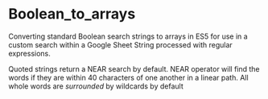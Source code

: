 # Boolean_to_arrays
Converting standard Boolean search strings to arrays in ES5 for use in a custom search within a Google Sheet
String processed with regular expressions.

Quoted strings return a NEAR search by default. NEAR operator will find the words if they are within 40 characters of one another in a linear path. 
All whole words are *surrounded* by wildcards by default




